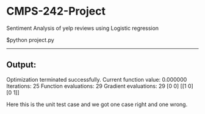 # CMPS-242-Project
Sentiment Analysis of yelp reviews using Logistic regression


$python project.py

-------------------
Output:
-------------------
Optimization terminated successfully.
         Current function value: 0.000000
         Iterations: 25
         Function evaluations: 29
         Gradient evaluations: 29
[0 0]
[[1 0]
 [0 1]]

Here this is the unit test case and we got one case right and one wrong.
